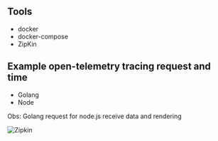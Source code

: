 
## Tools
* docker
* docker-compose
* ZipKin


## Example open-telemetry tracing request and time
* Golang
* Node

Obs: Golang request for node.js receive data and rendering


![Zipkin](https://cdn.discordapp.com/attachments/1083115321935798314/1177576489827450880/image.png?ex=65730291&is=65608d91&hm=3d22157f7baedab9a93383dcca143da5a60130644be9a6de16b61c40cad98cf7&)
